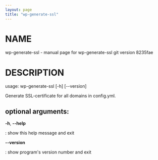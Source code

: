 ```yaml
---
layout: page
title: "wp-generate-ssl"
---
```



NAME
====

wp-generate-ssl - manual page for wp-generate-ssl git version 8235fae

DESCRIPTION
===========

usage: wp-generate-ssl \[-h\] \[\--version\]

Generate SSL-certificate for all domains in config.yml.

optional arguments:
-------------------

**-h**, **\--help**

:   show this help message and exit

**\--version**

:   show program\'s version number and exit
